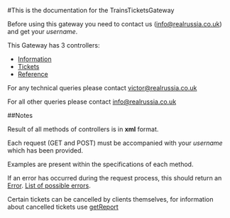 #This is the documentation for the TrainsTicketsGateway

Before using this gateway you need to contact us (<info@realrussia.co.uk>) and get your _username_.

This Gateway has 3 controllers:

 * [Information][]
 * [Tickets][]
 * [Reference][]

[Information]: controllers/InformationController.rst "Specification of Information controller"
[Tickets]: controllers/TicketsController.rst "Specification of Tickets controller"
[Reference]: controllers/ReferenceController.rst "Reference book for all IDs used in system"

For any technical queries please contact <victor@realrussia.co.uk>

For all other queries please contact <info@realrussia.co.uk>

##Notes

Result of all methods of controllers is in **xml** format.

Each request (GET and POST) must be accompanied with your _username_ which has been provided. 

Examples are present within the specifications of each method.

If an error has occurred during the request process, this should return an [Error](/models/response/Error.rst). [List of possible errors](errors.rst).

Certain tickets can be cancelled by clients themselves, for information about cancelled tickets use [getReport](/controllers/InformationController.rst#getreport)
